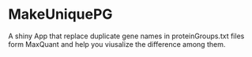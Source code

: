 # MakeUniquePG
A shiny App that replace duplicate gene names in proteinGroups.txt files form MaxQuant and help you viusalize the difference among them.
